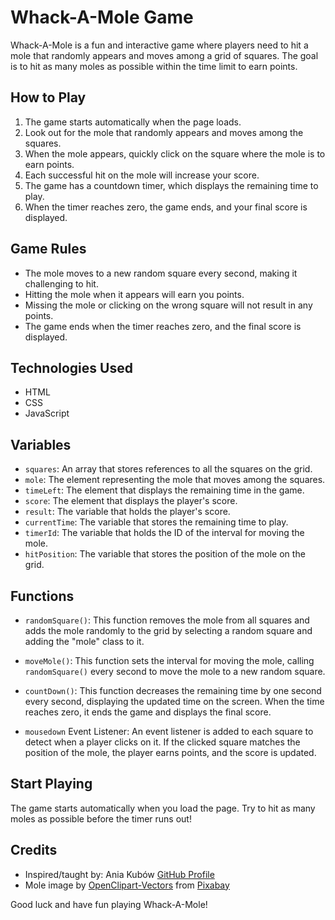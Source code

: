 # Whack-A-Mole Game

Whack-A-Mole is a fun and interactive game where players need to hit a mole that randomly appears and moves among a grid of squares. The goal is to hit as many moles as possible within the time limit to earn points.

## How to Play

1. The game starts automatically when the page loads.
2. Look out for the mole that randomly appears and moves among the squares.
3. When the mole appears, quickly click on the square where the mole is to earn points.
4. Each successful hit on the mole will increase your score.
5. The game has a countdown timer, which displays the remaining time to play.
6. When the timer reaches zero, the game ends, and your final score is displayed.

## Game Rules

- The mole moves to a new random square every second, making it challenging to hit.
- Hitting the mole when it appears will earn you points.
- Missing the mole or clicking on the wrong square will not result in any points.
- The game ends when the timer reaches zero, and the final score is displayed.

## Technologies Used

- HTML
- CSS
- JavaScript

## Variables

- `squares`: An array that stores references to all the squares on the grid.
- `mole`: The element representing the mole that moves among the squares.
- `timeLeft`: The element that displays the remaining time in the game.
- `score`: The element that displays the player's score.
- `result`: The variable that holds the player's score.
- `currentTime`: The variable that stores the remaining time to play.
- `timerId`: The variable that holds the ID of the interval for moving the mole.
- `hitPosition`: The variable that stores the position of the mole on the grid.

## Functions

- `randomSquare()`: This function removes the mole from all squares and adds the mole randomly to the grid by selecting a random square and adding the "mole" class to it.

- `moveMole()`: This function sets the interval for moving the mole, calling `randomSquare()` every second to move the mole to a new random square.

- `countDown()`: This function decreases the remaining time by one second every second, displaying the updated time on the screen. When the time reaches zero, it ends the game and displays the final score.

- `mousedown` Event Listener: An event listener is added to each square to detect when a player clicks on it. If the clicked square matches the position of the mole, the player earns points, and the score is updated.

## Start Playing

The game starts automatically when you load the page. Try to hit as many moles as possible before the timer runs out!

## Credits

- Inspired/taught by: Ania Kubów [GitHub Profile](https://github.com/kubowania)
- Mole image by [OpenClipart-Vectors](https://pixabay.com/users/openclipart-vectors-30363/?utm_source=link-attribution&amp;utm_medium=referral&amp;utm_campaign=image&amp;utm_content=158236) from [Pixabay](https://pixabay.com/)


Good luck and have fun playing Whack-A-Mole!

